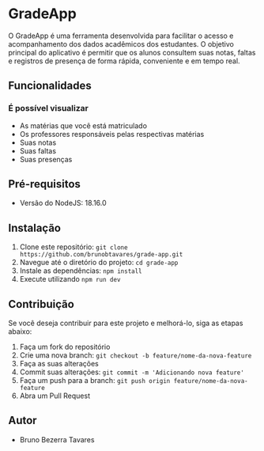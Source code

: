 # GradeApp

O GradeApp é uma ferramenta desenvolvida para facilitar o acesso e acompanhamento dos dados acadêmicos dos estudantes. O objetivo principal do aplicativo é permitir que os alunos consultem suas notas, faltas e registros de presença de forma rápida, conveniente e em tempo real.

## Funcionalidades

### É possível visualizar

- As matérias que você está matriculado
- Os professores responsáveis pelas respectivas matérias
- Suas notas
- Suas faltas
- Suas presenças

## Pré-requisitos

 - Versão do NodeJS: 18.16.0

## Instalação

1. Clone este repositório: `git clone https://github.com/brunobtavares/grade-app.git`
2. Navegue até o diretório do projeto: `cd grade-app`
3. Instale as dependências: `npm install`
4. Execute utilizando `npm run dev`

## Contribuição

Se você deseja contribuir para este projeto e melhorá-lo, siga as etapas abaixo:

1. Faça um fork do repositório
2. Crie uma nova branch: `git checkout -b feature/nome-da-nova-feature`
3. Faça as suas alterações
4. Commit suas alterações: `git commit -m 'Adicionando nova feature'`
5. Faça um push para a branch: `git push origin feature/nome-da-nova-feature`
6. Abra um Pull Request

## Autor

 - Bruno Bezerra Tavares
